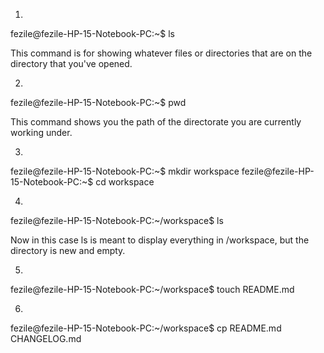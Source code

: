 1.
fezile@fezile-HP-15-Notebook-PC:~$ ls

This command is for showing whatever files or directories that are on the directory that you've opened.


2.
fezile@fezile-HP-15-Notebook-PC:~$ pwd

This command shows you the path of the directorate you are currently working under.

3.
fezile@fezile-HP-15-Notebook-PC:~$ mkdir workspace
fezile@fezile-HP-15-Notebook-PC:~$ cd workspace

4.
fezile@fezile-HP-15-Notebook-PC:~/workspace$ ls

Now in this case ls is meant to display everything in /workspace, but the directory is new and empty.

5.
fezile@fezile-HP-15-Notebook-PC:~/workspace$ touch README.md

6.
fezile@fezile-HP-15-Notebook-PC:~/workspace$ cp README.md CHANGELOG.md






